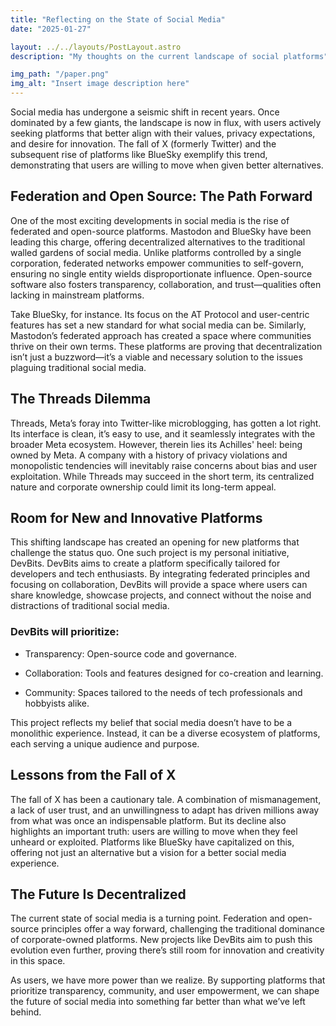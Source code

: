 ```yaml
---
title: "Reflecting on the State of Social Media"
date: "2025-01-27"

layout: ../../layouts/PostLayout.astro
description: "My thoughts on the current landscape of social platforms"

img_path: "/paper.png"
img_alt: "Insert image description here"
---
```


Social media has undergone a seismic shift in recent years. Once dominated by a few giants, the landscape is now in flux, with users actively seeking platforms that better align with their values, privacy expectations, and desire for innovation. The fall of X (formerly Twitter) and the subsequent rise of platforms like BlueSky exemplify this trend, demonstrating that users are willing to move when given better alternatives.

## Federation and Open Source: The Path Forward

One of the most exciting developments in social media is the rise of federated and open-source platforms. Mastodon and BlueSky have been leading this charge, offering decentralized alternatives to the traditional walled gardens of social media. Unlike platforms controlled by a single corporation, federated networks empower communities to self-govern, ensuring no single entity wields disproportionate influence. Open-source software also fosters transparency, collaboration, and trust—qualities often lacking in mainstream platforms.

Take BlueSky, for instance. Its focus on the AT Protocol and user-centric features has set a new standard for what social media can be. Similarly, Mastodon’s federated approach has created a space where communities thrive on their own terms. These platforms are proving that decentralization isn’t just a buzzword—it’s a viable and necessary solution to the issues plaguing traditional social media.

## The Threads Dilemma

Threads, Meta’s foray into Twitter-like microblogging, has gotten a lot right. Its interface is clean, it’s easy to use, and it seamlessly integrates with the broader Meta ecosystem. However, therein lies its Achilles' heel: being owned by Meta. A company with a history of privacy violations and monopolistic tendencies will inevitably raise concerns about bias and user exploitation. While Threads may succeed in the short term, its centralized nature and corporate ownership could limit its long-term appeal.

## Room for New and Innovative Platforms

This shifting landscape has created an opening for new platforms that challenge the status quo. One such project is my personal initiative, DevBits. DevBits aims to create a platform specifically tailored for developers and tech enthusiasts. By integrating federated principles and focusing on collaboration, DevBits will provide a space where users can share knowledge, showcase projects, and connect without the noise and distractions of traditional social media.

### DevBits will prioritize:

- Transparency: Open-source code and governance.

- Collaboration: Tools and features designed for co-creation and learning.

- Community: Spaces tailored to the needs of tech professionals and hobbyists alike.

This project reflects my belief that social media doesn’t have to be a monolithic experience. Instead, it can be a diverse ecosystem of platforms, each serving a unique audience and purpose.

## Lessons from the Fall of X

The fall of X has been a cautionary tale. A combination of mismanagement, a lack of user trust, and an unwillingness to adapt has driven millions away from what was once an indispensable platform. But its decline also highlights an important truth: users are willing to move when they feel unheard or exploited. Platforms like BlueSky have capitalized on this, offering not just an alternative but a vision for a better social media experience.

## The Future Is Decentralized

The current state of social media is a turning point. Federation and open-source principles offer a way forward, challenging the traditional dominance of corporate-owned platforms. New projects like DevBits aim to push this evolution even further, proving there’s still room for innovation and creativity in this space.

As users, we have more power than we realize. By supporting platforms that prioritize transparency, community, and user empowerment, we can shape the future of social media into something far better than what we’ve left behind.


